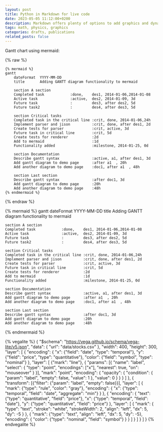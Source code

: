 ```yaml
---
layout: post
title: Python in Markdown for live code
date: 2023-05-05 11:12:00+0200
description: Markdown offers plenty of options to add graphics and dynamic content
tags: math, physics, graphics
categories: drafts, publications
related_posts: false
---
```


Gantt chart using mermaid:

{% raw %}
```
{% mermaid %}
gantt
    dateFormat  YYYY-MM-DD
    title       Adding GANTT diagram functionality to mermaid

    section A section
    Completed task            :done,    des1, 2014-01-06,2014-01-08
    Active task               :active,  des2, 2014-01-09, 3d
    Future task               :         des3, after des2, 5d
    Future task2              :         des4, after des3, 5d

    section Critical tasks
    Completed task in the critical line :crit, done, 2014-01-06,24h
    Implement parser and jison          :crit, done, after des1, 2d
    Create tests for parser             :crit, active, 3d
    Future task in critical line        :crit, 5d
    Create tests for renderer           :2d
    Add to mermaid                      :1d
    Functionality added                 :milestone, 2014-01-25, 0d

    section Documentation
    Describe gantt syntax               :active, a1, after des1, 3d
    Add gantt diagram to demo page      :after a1  , 20h
    Add another diagram to demo page    :doc1, after a1  , 48h

    section Last section
    Describe gantt syntax               :after doc1, 3d
    Add gantt diagram to demo page      :20h
    Add another diagram to demo page    :48h
{% endmermaid %}
```
{% endraw %}

{% mermaid %}
gantt
    dateFormat  YYYY-MM-DD
    title       Adding GANTT diagram functionality to mermaid

    section A section
    Completed task            :done,    des1, 2014-01-06,2014-01-08
    Active task               :active,  des2, 2014-01-09, 3d
    Future task               :         des3, after des2, 5d
    Future task2              :         des4, after des3, 5d

    section Critical tasks
    Completed task in the critical line :crit, done, 2014-01-06,24h
    Implement parser and jison          :crit, done, after des1, 2d
    Create tests for parser             :crit, active, 3d
    Future task in critical line        :crit, 5d
    Create tests for renderer           :2d
    Add to mermaid                      :1d
    Functionality added                 :milestone, 2014-01-25, 0d

    section Documentation
    Describe gantt syntax               :active, a1, after des1, 3d
    Add gantt diagram to demo page      :after a1  , 20h
    Add another diagram to demo page    :doc1, after a1  , 48h

    section Last section
    Describe gantt syntax               :after doc1, 3d
    Add gantt diagram to demo page      :20h
    Add another diagram to demo page    :48h
{% endmermaid %}


{% vegalite  %}
{
  "$schema": "https://vega.github.io/schema/vega-lite/v5.json",
  "data": {
    "url": "data/stocks.csv"
  },
  "width": 400,
  "height": 300,
  "layer": [
    {
      "encoding": {
        "x": {"field": "date", "type": "temporal"},
        "y": {"field": "price", "type": "quantitative"},
        "color": {"field": "symbol", "type": "nominal"}
      },
      "layer": [
        {"mark": "line"},
        {
          "params": [{
            "name": "label",
            "select": {
              "type": "point",
              "encodings": ["x"],
              "nearest": true,
              "on": "mouseover"
            }
          }],
          "mark": "point",
          "encoding": {
            "opacity": {
              "condition": {
                "param": "label",
                "empty": false,
                "value": 1
              },
              "value": 0
            }
          }
        }
      ]
    },
    {
      "transform": [{"filter": {"param": "label", "empty": false}}],
      "layer": [
        {
          "mark": {"type": "rule", "color": "gray"},
          "encoding": {
            "x": {"type": "temporal", "field": "date", "aggregate": "min"}
          }
        },
        {
          "encoding": {
            "text": {"type": "quantitative", "field": "price"},
            "x": {"type": "temporal", "field": "date"},
            "y": {"type": "quantitative", "field": "price"}
          },
          "layer": [
            {
              "mark": {
                "type": "text",
                "stroke": "white",
                "strokeWidth": 2,
                "align": "left",
                "dx": 5,
                "dy": -5
              }
            },
            {
              "mark": {"type": "text", "align": "left", "dx": 5, "dy": -5},
              "encoding": {
                "color": {"type": "nominal", "field": "symbol"}
              }
            }
          ]
        }
      ]
    }
  ]
}
{% endvegalite %}
